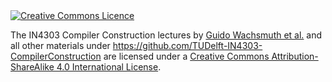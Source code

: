 <a rel="license" href="http://creativecommons.org/licenses/by-sa/4.0/">
<img alt="Creative Commons Licence" style="border-width:0" src="https://i.creativecommons.org/l/by-sa/4.0/88x31.png" />
</a>

<span xmlns:dct="http://purl.org/dc/terms/" property="dct:title">The IN4303 Compiler Construction lectures</span>
by <a xmlns:cc="http://creativecommons.org/ns#" href="" property="cc:attributionName" rel="cc:attributionURL">Guido Wachsmuth et al.</a> 
and all other materials under https://github.com/TUDelft-IN4303-CompilerConstruction
are licensed under a <a rel="license" href="http://creativecommons.org/licenses/by-sa/4.0/">Creative Commons Attribution-ShareAlike 4.0 International License</a>.
